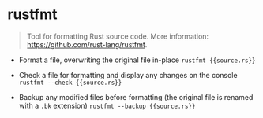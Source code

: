 # rustfmt
> Tool for formatting Rust source code.
> More information: <https://github.com/rust-lang/rustfmt>.

- Format a file, overwriting the original file in-place
`rustfmt {{source.rs}}`

- Check a file for formatting and display any changes on the console
`rustfmt --check {{source.rs}}`

- Backup any modified files before formatting (the original file is renamed with a `.bk` extension)
`rustfmt --backup {{source.rs}}`
